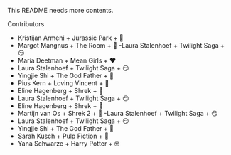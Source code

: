 This README needs more contents.

Contributors

- Kristijan Armeni + Jurassic Park + :eggplant:
- Margot Mangnus + The Room + :rose:
-Laura Stalenhoef + Twilight Saga + :smirk:
- Maria Deetman + Mean Girls + :heart:
- Laura Stalenhoef + Twilight Saga + :smirk:
- Yingjie Shi + The God Father + :tomato:
- Pius Kern + Loving Vincent + :see_no_evil:
- Eline Hagenberg + Shrek + :baby_chick:
- Laura Stalenhoef + Twilight Saga + :smirk:
- Eline Hagenberg + Shrek + :baby_chick:
- Martijn van Os + Shrek 2 + :money_mouth_face:
-Laura Stalenhoef + Twilight Saga + :smirk:
- Laura Stalenhoef + Twilight Saga + :smirk:
- Yingjie Shi + The God Father + :tomato:
- Sarah Kusch + Pulp Fiction + :bug:
- Yana Schwarze + Harry Potter + :nerd_face: